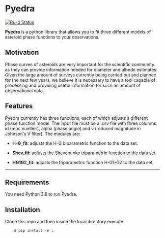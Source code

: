 # Pyedra
[![Build Status](https://travis-ci.com/milicolazo/Pyedra.svg?branch=master)](https://travis-ci.com/milicolazo/Pyedra)

**Pyedra** is a python library that allows you to fit three different models of asteroid phase functions to your observations.

## Motivation
Phase curves of asteroids are very important for the scientific community as they can provide information needed for diameter and albedo estimates. Given the large amount of surveys currently being carried out and planned for the next few years, we believe it is necessary to have a tool capable of processing and providing useful information for such an amount of observational data.

## Features
Pyedra currently has three functions, each of which adjusts a different phase function model. The input file must be a .csv file with three columns: id (mpc number), alpha (phase angle) and v (reduced magnitude in Johnson's V filter).
The modules are:

- **H-G_fit**: adjusts the H-G biparametric function to the data set. 

- **Shev_fit**: adjusts the Shevchenko triparametric function to the data set.

- **HG1G2_fit**: adjusts the triparametric function H-G1-G2 to the data set.

--------------------------------------------------------------------------------

## Requirements
You need Python 3.8 to run Pyedra.

## Installation
Clone this repo and then inside the local directory execute

        $ pip install -e .
